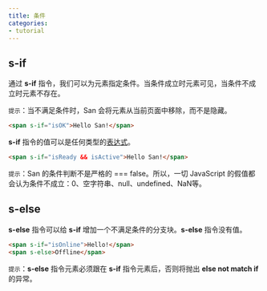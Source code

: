 ```yaml
---
title: 条件
categories:
- tutorial
---
```



s-if
------

通过 **s-if** 指令，我们可以为元素指定条件。当条件成立时元素可见，当条件不成立时元素不存在。

`提示`：当不满足条件时，San 会将元素从当前页面中移除，而不是隐藏。

```html
<span s-if="isOK">Hello San!</span>
```

**s-if** 指令的值可以是任何类型的[表达式](../data-binding/#表达式)。

```html
<span s-if="isReady && isActive">Hello San!</span>
```

`提示`：San 的条件判断不是严格的 === false。所以，一切 JavaScript 的假值都会认为条件不成立：0、空字符串、null、undefined、NaN等。


s-else
------

**s-else** 指令可以给 **s-if** 增加一个不满足条件的分支块。**s-else** 指令没有值。

```html
<span s-if="isOnline">Hello!</span>
<span s-else>Offline</span>
```

`提示`：**s-else** 指令元素必须跟在 **s-if** 指令元素后，否则将抛出 **else not match if** 的异常。
